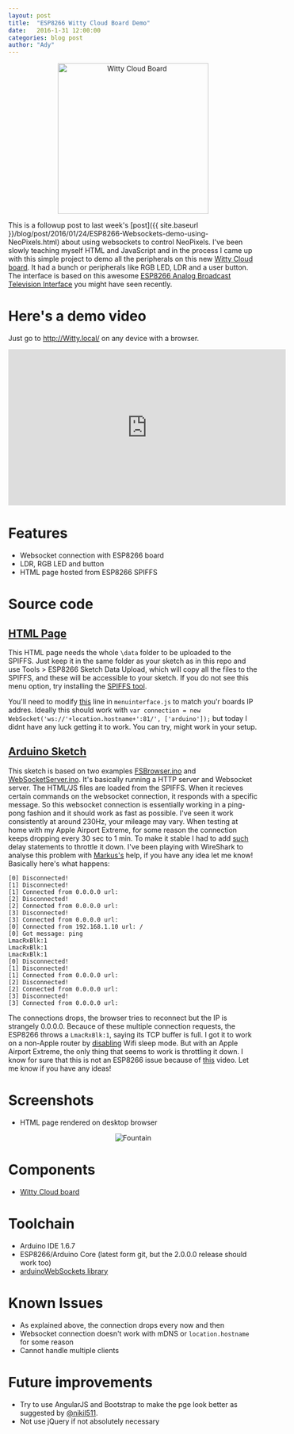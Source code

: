 ```yaml
---
layout: post
title:  "ESP8266 Witty Cloud Board Demo"
date:   2016-1-31 12:00:00
categories: blog post
author: "Ady"
---
```


<p align="center">
<img src="https://cloud.githubusercontent.com/assets/744810/12700003/5ac3cf0a-c786-11e5-93c3-5b146e50b894.jpg" alt="Witty Cloud Board" style="width:304px;">
</p>

This is a followup post to last week's [post]({{ site.baseurl }}/blog/post/2016/01/24/ESP8266-Websockets-demo-using-NeoPixels.html) about using websockets to control NeoPixels. I've been slowly teaching myself HTML and JavaScript and in the process I came up with this simple project to demo all the peripherals on this new [Witty Cloud board](http://www.aliexpress.com/item/ESP8266-serial-WIFI-Witty-cloud-Development-Board-ESP-12F-module/32516750994.html). It had a bunch or peripherals like RGB LED, LDR and a user button. The interface is based on this awesome [ESP8266 Analog Broadcast Television Interface](https://github.com/cnlohr/channel3) you might have seen recently. 

# Here's a demo video

Just go to http://Witty.local/ on any device with a browser.

<p align="center">
<iframe width="560" height="315" src="https://www.youtube.com/embed/rkWhuOZr1VU" frameborder="0" allowfullscreen></iframe>
</p>

# Features

- Websocket connection with ESP8266 board
- LDR, RGB LED and button
- HTML page hosted from ESP8266 SPIFFS

# Source code

## [HTML Page](https://github.com/AdySan/WittyCloudTest/tree/master/WittyCloudTest/data)

This HTML page needs the whole `\data` folder to be uploaded to the SPIFFS. Just keep it in the same folder as your sketch as in this repo and use Tools > ESP8266 Sketch Data Upload, which will copy all the files to the SPIFFS, and these will be accessible to your sketch. If you do not see this menu option, try installing the [SPIFFS tool](https://github.com/esp8266/Arduino/blob/master/doc/filesystem.md#uploading-files-to-file-system). 

You'll need to modify [this](https://github.com/AdySan/WittyCloudTest/blob/master/WittyCloudTest/data/menuinterface.js#L7) line in `menuinterface.js` to match you'r boards IP addres. Ideally this should work with `var connection = new WebSocket('ws://'+location.hostname+':81/', ['arduino']);` but today I didnt have any luck getting it to work. You can try, might work in your setup.

## [Arduino Sketch](https://github.com/AdySan/WittyCloudTest/blob/master/WittyCloudTest/WittyCloudTest.ino)

This sketch is based on two examples [FSBrowser.ino](https://github.com/esp8266/Arduino/blob/master/libraries/ESP8266WebServer/examples/FSBrowser/FSBrowser.ino) and [WebSocketServer.ino](https://github.com/Links2004/arduinoWebSockets/blob/master/examples/WebSocketServer/WebSocketServer.ino). It's basically running a HTTP server and Websocket server. The HTML/JS files are loaded from the SPIFFS. When it recieves certain commands on the websocket connection, it responds with a specific message. So this websocket connection is essentially working in a ping-pong fashion and it should work as fast as possible. I've seen it work consistently at around 230Hz, your mileage may vary. When testing at home with my Apple Airport Extreme, for some reason the connection keeps dropping every 30 sec to 1 min. To make it stable I had to add [such](https://github.com/AdySan/WittyCloudTest/blob/master/WittyCloudTest/WittyCloudTest.ino#L65) delay statements to throttle it down. I've been playing with WireShark to analyse this problem with [Markus's](https://github.com/Links2004) help, if you have any idea let me know! Basically here's what happens:

```
[0] Disconnected!
[1] Disconnected!
[1] Connected from 0.0.0.0 url: 
[2] Disconnected!
[2] Connected from 0.0.0.0 url: 
[3] Disconnected!
[3] Connected from 0.0.0.0 url: 
[0] Connected from 192.168.1.10 url: /
[0] Got message: ping
LmacRxBlk:1
LmacRxBlk:1
LmacRxBlk:1
[0] Disconnected!
[1] Disconnected!
[1] Connected from 0.0.0.0 url: 
[2] Disconnected!
[2] Connected from 0.0.0.0 url: 
[3] Disconnected!
[3] Connected from 0.0.0.0 url:
```

The connections drops, the browser tries to reconnect but the IP is strangely 0.0.0.0. Becauce of these multiple connection requests, the ESP8266 throws a `LmacRxBlk:1`, saying its TCP buffer is full. I got it to work on a non-Apple router by [disabling](https://github.com/AdySan/WittyCloudTest/blob/master/WittyCloudTest/WittyCloudTest.ino#L343) Wifi sleep mode. But with an Apple Airport Extreme, the only thing that seems to work is throttling it down. I know for sure that this is not an ESP8266 issue because of [this](https://www.youtube.com/watch?v=8ISbmQTbjDI) video. Let me know if you have any ideas!

# Screenshots

- HTML page rendered on desktop browser

<p align="center">
<img src="{{ site.url }}/images/Websockets3.png" align="middle"alt=Fountain>
</p>

# Components

- [Witty Cloud board](http://www.aliexpress.com/item/ESP8266-serial-WIFI-Witty-cloud-Development-Board-ESP-12F-module/32516750994.html)

# Toolchain

- Arduino IDE 1.6.7
- ESP8266/Arduino Core (latest form git, but the 2.0.0.0 release should work too)
- [arduinoWebSockets library](https://github.com/Links2004/arduinoWebSockets)

# Known Issues

 - As explained above, the connection drops every now and then
 - Websocket connection doesn't work with mDNS or `location.hostname` for some reason
 - Cannot handle multiple clients

# Future improvements 

- Try to use AngularJS and Bootstrap to make the pge look better as suggested by [@nikil511](https://twitter.com/nikil511). 
- Not use jQuery if not absolutely necessary
